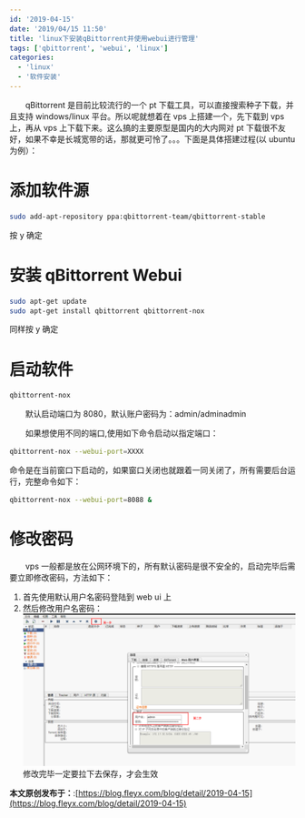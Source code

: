 ```yaml
---
id: '2019-04-15'
date: '2019/04/15 11:50'
title: 'linux下安装qBittorrent并使用webui进行管理'
tags: ['qbittorrent', 'webui', 'linux']
categories:
  - 'linux'
  - '软件安装'
---
```


&emsp;&emsp;qBittorrent 是目前比较流行的一个 pt 下载工具，可以直接搜索种子下载，并且支持 windows/linux 平台。所以呢就想着在 vps 上搭建一个，先下载到 vps 上，再从 vps 上下载下来。这么搞的主要原型是国内的大内网对 pt 下载很不友好，如果不幸是长城宽带的话，那就更可怜了。。。下面是具体搭建过程(以 ubuntu 为例）：

# 添加软件源

```bash
sudo add-apt-repository ppa:qbittorrent-team/qbittorrent-stable
```

按 y 确定

<!-- more -->

# 安装 qBittorrent Webui

```bash
sudo apt-get update
sudo apt-get install qbittorrent qbittorrent-nox
```

同样按 y 确定

# 启动软件

```bash
qbittorrent-nox
```

&emsp;&emsp;默认启动端口为 8080，默认账户密码为：admin/adminadmin

&emsp;&emsp;如果想使用不同的端口,使用如下命令启动以指定端口：

```bash
qbittorrent-nox --webui-port=XXXX
```

命令是在当前窗口下启动的，如果窗口关闭也就跟着一同关闭了，所有需要后台运行，完整命令如下：

```bash
qbittorrent-nox --webui-port=8088 &
```

# 修改密码

&emsp;&emsp;vps 一般都是放在公网环境下的，所有默认密码是很不安全的，启动完毕后需要立即修改密码，方法如下：

1. 首先使用默认用户名密码登陆到 web ui 上
2. 然后修改用户名密码：
   ![webui 修改用户名密码](https://raw.githubusercontent.com/FleyX/files/master/blogImg/20190415114134.png)
   修改完毕一定要拉下去保存，才会生效

**本文原创发布于：**:[https://blog.fleyx.com/blog/detail/2019-04-15](https://blog.fleyx.com/blog/detail/2019-04-15)
